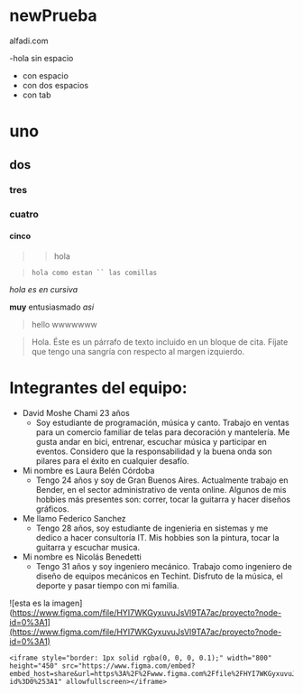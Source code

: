 # newPrueba
alfadi.com

-hola sin espacio
- con espacio
 - con dos espacios
  - con tab
  
# uno
## dos
### tres
### cuatro
#### cinco

> > hola

> ``` hola como estan `` las comillas ```

*hola es en cursiva*

**muy** entusiasmado *asi*

> hello wwwwwww

> Hola. Éste es un párrafo de texto incluido en un bloque de cita. Fíjate que tengo una sangría con respecto al margen izquierdo.

Integrantes del equipo:
======================
- David Moshe Chami 23 años
  - Soy estudiante de programación, música y canto. Trabajo en ventas para un comercio familiar de telas para decoración y mantelería. Me gusta andar en bici, entrenar, escuchar música y participar en eventos. Considero que la responsabilidad y la buena onda son pilares para el éxito en cualquier desafío.
- Mi nombre es Laura Belén Córdoba
  - Tengo 24 años y soy de Gran Buenos Aires. Actualmente trabajo en Bender, en el sector administrativo de venta online. Algunos de mis hobbies más presentes son: correr, tocar la guitarra y hacer diseños gráficos.
- Me llamo Federico Sanchez
  - Tengo 28 años, soy estudiante de ingenieria en sistemas y me dedico a hacer consultoría IT. Mis hobbies son la pintura, tocar la guitarra y escuchar musica.
- Mi nombre es Nicolás Benedetti
  - Tengo 31 años y soy ingeniero mecánico. Trabajo como ingeniero de diseño de equipos mecánicos en Techint. Disfruto de la música, el deporte y pasar tiempo con mi familia.

![esta es la imagen](https://www.figma.com/file/HYI7WKGyxuvuJsVl9TA7ac/proyecto?node-id=0%3A1](https://www.figma.com/file/HYI7WKGyxuvuJsVl9TA7ac/proyecto?node-id=0%3A1)

```
<iframe style="border: 1px solid rgba(0, 0, 0, 0.1);" width="800" height="450" src="https://www.figma.com/embed?embed_host=share&url=https%3A%2F%2Fwww.figma.com%2Ffile%2FHYI7WKGyxuvuJsVl9TA7ac%2Fproyecto%3Fnode-id%3D0%253A1" allowfullscreen></iframe>
```
